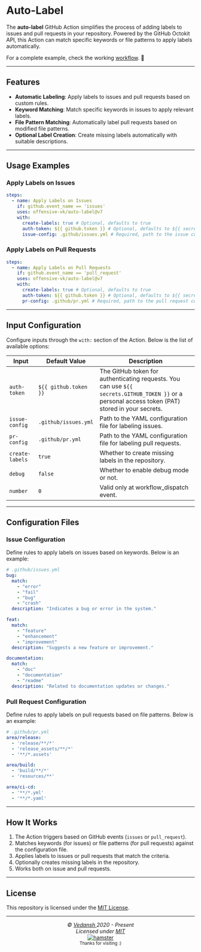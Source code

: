 # Auto-Label

The **auto-label** GitHub Action simplifies the process of adding labels to issues and pull requests in your repository. Powered by the GitHub Octokit API, this Action can match specific keywords or file patterns to apply labels automatically.

For a complete example, check the working [workflow](.github/workflows/test.yml). 🙌

---

## Features

- **Automatic Labeling**: Apply labels to issues and pull requests based on custom rules.
- **Keyword Matching**: Match specific keywords in issues to apply relevant labels.
- **File Pattern Matching**: Automatically label pull requests based on modified file patterns.
- **Optional Label Creation**: Create missing labels automatically with suitable descriptions.

---

## Usage Examples

### Apply Labels on Issues

```yaml
steps:
  - name: Apply Labels on Issues
    if: github.event_name == 'issues'
    uses: offensive-vk/auto-label@v7
    with:
      create-labels: true # Optional, defaults to true
      auth-token: ${{ github.token }} # Optional, defaults to ${{ secrets.GITHUB_TOKEN }}
      issue-config: .github/issues.yml # Required, path to the issue configuration file.
```

### Apply Labels on Pull Requests

```yaml
steps:
  - name: Apply Labels on Pull Requests
    if: github.event_name == 'pull_request'
    uses: offensive-vk/auto-label@v7
    with:
      create-labels: true # Optional, defaults to true
      auth-token: ${{ github.token }} # Optional, defaults to ${{ secrets.GITHUB_TOKEN }}
      pr-config: .github/pr.yml # Required, path to the pull request configuration file.
```

---

## Input Configuration

Configure inputs through the `with:` section of the Action. Below is the list of available options:

| Input          | Default Value                 | Description |
|----------------|-------------------------------|-------------|
| `auth-token` | `${{ github.token }}` | The GitHub token for authenticating requests. You can use `${{ secrets.GITHUB_TOKEN }}` or a personal access token (PAT) stored in your secrets. |
| `issue-config` | `.github/issues.yml`          | Path to the YAML configuration file for labeling issues. |
| `pr-config`    | `.github/pr.yml`              | Path to the YAML configuration file for labeling pull requests. |
| `create-labels`| `true`                        | Whether to create missing labels in the repository. |
| `debug`        | `false`                       | Whether to enable debug mode or not. |
| `number`        | `0`                       | Valid only at workflow_dispatch event. |

---

## Configuration Files

### Issue Configuration

Define rules to apply labels on issues based on keywords. Below is an example:

```yaml
# .github/issues.yml
bug:
  match:
    - "error"
    - "fail"
    - "bug"
    - "crash"
  description: "Indicates a bug or error in the system."

feat:
  match:
    - "feature"
    - "enhancement"
    - "improvement"
  description: "Suggests a new feature or improvement."

documentation:
  match:
    - "doc"
    - "documentation"
    - "readme"
  description: "Related to documentation updates or changes."
```

### Pull Request Configuration

Define rules to apply labels on pull requests based on file patterns. Below is an example:

```yaml
# .github/pr.yml
area/release:
  - 'release/**/*'
  - 'release_assets/**/*'
  - '**/*.assets'

area/build:
  - 'build/**/*'
  - 'resources/**'

area/ci-cd:
  - '**/*.yml'
  - '**/*.yaml'
```

---

## How It Works

1. The Action triggers based on GitHub events (`issues` or `pull_request`).
2. Matches keywords (for issues) or file patterns (for pull requests) against the configuration file.
3. Applies labels to issues or pull requests that match the criteria.
4. Optionally creates missing labels in the repository.
5. Works both on issue and pull requests.

---

## License

This repository is licensed under the [MIT License](https://github.com/offensive-vk/auto-issue?tab=MIT-1-ov-file).

***

<p align="center">
  <i>&copy; <a href="https://github.com/offensive-vk/">Vedansh </a> 2020 - Present</i><br>
  <i>Licensed under <a href="https://github.com/offensive-vk/auto-issue?tab=MIT-1-ov-file">MIT</a></i><br>
  <a href="https://github.com/TheHamsterBot"><img src="https://i.ibb.co/4KtpYxb/octocat-clean-mini.png" alt="hamster"/></a><br>
  <sup>Thanks for visiting :)</sup>
</p>
